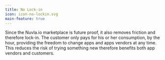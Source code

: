 ```yaml
---
title: No Lock-in
icon: icon-no-lockin.svg
main-feature: true
---
```


Since the Nuvla.io marketplace is future proof, it also removes friction and therefore lock-in. The customer only pays for his or her consumption, by the hour, providing the freedom to change apps and apps vendors at any time. This reduces the risk of trying something new therefore benefits both app vendors and customers.
